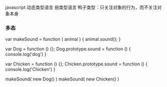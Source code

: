javascript 动态类型语言 弱类型语言 
鸭子类型：只关注对象的行为，而不关注对象本身

### 多态
var makeSound = function ( animal ) {
  animal.sound();
}

var Dog = function () {};
Dog.prototype.sound = function () {
  console.log('dog')
}

var Chicken = function () {};
Chicken.prototype.sound = function () {
  console.log('Chicken')
}

makeSound( new Dog() )
makeSound( new Chicken() )